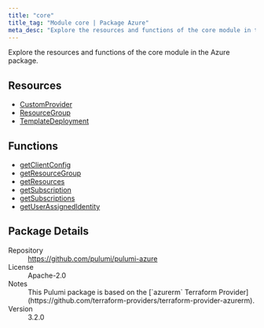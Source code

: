 ```yaml
---
title: "core"
title_tag: "Module core | Package Azure"
meta_desc: "Explore the resources and functions of the core module in the Azure package."
---
```


<!-- WARNING: this file was generated by Pulumi Docs Generator. -->
<!-- Do not edit by hand unless you're certain you know what you are doing! -->

Explore the resources and functions of the core module in the Azure package.

<h2 id="resources">Resources</h2>
<ul class="api">
    <li><a href="customprovider" title="CustomProvider"><span class="symbol resource"></span>CustomProvider</a></li>
    <li><a href="resourcegroup" title="ResourceGroup"><span class="symbol resource"></span>ResourceGroup</a></li>
    <li><a href="templatedeployment" title="TemplateDeployment"><span class="symbol resource"></span>TemplateDeployment</a></li>
</ul>

<h2 id="functions">Functions</h2>
<ul class="api">
    <li><a href="getclientconfig" title="getClientConfig"><span class="symbol function"></span>getClientConfig</a></li>
    <li><a href="getresourcegroup" title="getResourceGroup"><span class="symbol function"></span>getResourceGroup</a></li>
    <li><a href="getresources" title="getResources"><span class="symbol function"></span>getResources</a></li>
    <li><a href="getsubscription" title="getSubscription"><span class="symbol function"></span>getSubscription</a></li>
    <li><a href="getsubscriptions" title="getSubscriptions"><span class="symbol function"></span>getSubscriptions</a></li>
    <li><a href="getuserassignedidentity" title="getUserAssignedIdentity"><span class="symbol function"></span>getUserAssignedIdentity</a></li>
</ul>

<h2 id="package-details">Package Details</h2>
<dl class="package-details">
	<dt>Repository</dt>
	<dd><a href="https://github.com/pulumi/pulumi-azure">https://github.com/pulumi/pulumi-azure</a></dd>
	<dt>License</dt>
	<dd>Apache-2.0</dd>
	<dt>Notes</dt>
	<dd>This Pulumi package is based on the [`azurerm` Terraform Provider](https://github.com/terraform-providers/terraform-provider-azurerm).</dd>
	<dt>Version</dt>
	<dd>3.2.0</dd>
</dl>


